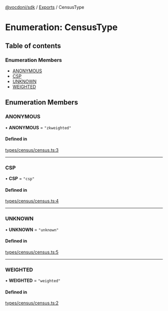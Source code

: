 [@vocdoni/sdk](/sdk) / [Exports](../modules.md) / CensusType

# Enumeration: CensusType

## Table of contents

### Enumeration Members

- [ANONYMOUS](CensusType.md#anonymous)
- [CSP](CensusType.md#csp)
- [UNKNOWN](CensusType.md#unknown)
- [WEIGHTED](CensusType.md#weighted)

## Enumeration Members

### ANONYMOUS

• **ANONYMOUS** = ``"zkweighted"``

#### Defined in

[types/census/census.ts:3](https://github.com/vocdoni/vocdoni-sdk/blob/2c8c18a/src/types/census/census.ts#L3)

___

### CSP

• **CSP** = ``"csp"``

#### Defined in

[types/census/census.ts:4](https://github.com/vocdoni/vocdoni-sdk/blob/2c8c18a/src/types/census/census.ts#L4)

___

### UNKNOWN

• **UNKNOWN** = ``"unknown"``

#### Defined in

[types/census/census.ts:5](https://github.com/vocdoni/vocdoni-sdk/blob/2c8c18a/src/types/census/census.ts#L5)

___

### WEIGHTED

• **WEIGHTED** = ``"weighted"``

#### Defined in

[types/census/census.ts:2](https://github.com/vocdoni/vocdoni-sdk/blob/2c8c18a/src/types/census/census.ts#L2)
